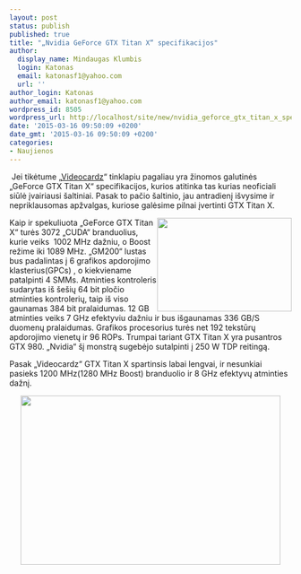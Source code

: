 ```yaml
---
layout: post
status: publish
published: true
title: "„Nvidia GeForce GTX Titan X“ specifikacijos"
author:
  display_name: Mindaugas Klumbis
  login: Katonas
  email: katonasf1@yahoo.com
  url: ''
author_login: Katonas
author_email: katonasf1@yahoo.com
wordpress_id: 8505
wordpress_url: http://localhost/site/new/nvidia_geforce_gtx_titan_x_specifikacijos/
date: '2015-03-16 09:50:09 +0200'
date_gmt: '2015-03-16 09:50:09 +0200'
categories:
- Naujienos
---
```

<p>
	&nbsp;Jei tikėtume &bdquo;<u><a href="http://videocardz.com/55136/nvidia-geforce-gtx-titan-x-specifications">Videocardz</a></u>&ldquo; tinklapiu pagaliau yra žinomos galutinės &bdquo;GeForce GTX Titan X&ldquo; specifikacijos, kurios atitinka tas kurias neoficiali siūlė įvairiausi &scaron;altiniai. Pasak to pačio &scaron;altinio, jau antradienį i&scaron;vysime ir nepriklausomas apžvalgas, kuriose galėsime pilnai įvertinti GTX Titan X.</p>
<p>
	<a href="http://technews.lt/userfiles/NVIDIA-Maxwell-GM200-GPU-Block-Diagram.jpg"><img alt="" src="http://technews.lt/userfiles/NVIDIA-Maxwell-GM200-GPU-Block-Diagram.jpg" style="width: 240px; height: 167px; float: right;" /></a>Kaip ir spekuliuota &bdquo;GeForce GTX Titan X&ldquo; turės 3072 &bdquo;CUDA&ldquo; branduolius, kurie veiks &nbsp;1002 MHz dažniu, o Boost režime iki 1089 MHz. &bdquo;GM200&ldquo; lustas bus padalintas į 6 grafikos apdorojimo klasterius(GPCs) , o kiekviename patalpinti 4 SMMs. Atminties kontroleris sudarytas i&scaron; &scaron;e&scaron;ių 64 bit pločio atminties kontrolerių, taip i&scaron; viso gaunamas 384 bit pralaidumas. 12 GB atminties veiks 7 GHz efektyviu dažniu ir bus i&scaron;gaunamas 336 GB/S duomenų pralaidumas. Grafikos procesorius turės net 192 tekstūrų apdorojimo vienetų ir 96 ROPs. Trumpai tariant GTX Titan X yra pusantros GTX 980. &bdquo;Nvidia&ldquo; &scaron;į monstrą sugebėjo sutalpinti į 250 W TDP reitingą.</p>
<p>
	Pasak &bdquo;Videocardz&ldquo; GTX Titan X spartinsis labai lengvai, ir nesunkiai pasieks 1200 MHz(1280 MHz Boost) branduolio ir 8 GHz efektyvų atminties dažnį.</p>
<p style="text-align: center;">
	<a href="http://technews.lt/userfiles/GTX Titan X spec.JPG"><img alt="" src="http://technews.lt/userfiles/GTX Titan X spec.JPG" style="width: 464px; height: 302px;" /></a></p>

